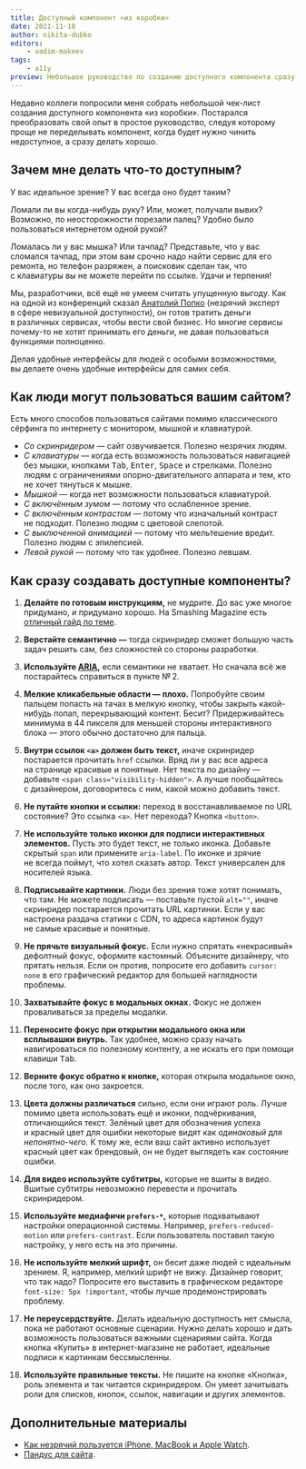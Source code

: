 ```yaml
---
title: Доступный компонент «из коробки»
date: 2021-11-18
author: nikita-dubko
editors:
    - vadim-makeev
tags:
    - a11y
preview: Небольшое руководство по созданию доступного компонента сразу, без необходимости переделывания.
---
```


Недавно коллеги попросили меня собрать небольшой чек-лист создания доступного компонента «из коробки». Постарался преобразовать свой опыт в простое руководство, следуя которому проще не переделывать компонент, когда будет нужно чинить недоступное, а сразу делать хорошо.

## Зачем мне делать что-то доступным?

У вас идеальное зрение? У вас всегда оно будет таким?

Ломали ли вы когда-нибудь руку? Или, может, получали вывих? Возможно, по неосторожности порезали палец? Удобно было пользоваться интернетом одной рукой?

Ломалась ли у вас мышка? Или тачпад? Представьте, что у вас сломался тачпад, при этом вам срочно надо найти сервис для его ремонта, но телефон разряжен, а поисковик сделан так, что с клавиатуры вы не можете перейти по ссылке. Удачи и терпения!

Мы, разработчики, всё ещё не умеем считать упущенную выгоду. Как на одной из конференций сказал [Анатолий Попко](http://adpopko.ru/) (незрячий эксперт в сфере невизуальной доступности), он готов тратить деньги в различных сервисах, чтобы вести свой бизнес. Но многие сервисы почему-то не хотят принимать его деньги, не давая пользоваться функциями полноценно.

Делая удобные интерфейсы для людей с особыми возможностями, вы делаете очень удобные интерфейсы для самих себя.

## Как люди могут пользоваться вашим сайтом?

Есть много способов пользоваться сайтами помимо классического сёрфинга по интернету с монитором, мышкой и клавиатурой.

- _Со скринридером —_ сайт озвучивается. Полезно незрячих людям.
- _С клавиатуры —_ когда есть возможность пользоваться навигацией без мышки, кнопками <kbd>Tab</kbd>, <kbd>Enter</kbd>, <kbd>Space</kbd> и стрелками. Полезно людям с ограничениями опорно-двигательного аппарата и тем, кто не хочет тянуться к мышке.
- _Мышкой —_ когда нет возможности пользоваться клавиатурой.
- _С включённым зумом —_ потому что ослабленное зрение.
- _С включённым контрастом —_ потому что изначальный контраст не подходит. Полезно людям с цветовой слепотой.
- _С выключенной анимацией —_ потому что мельтешение вредит. Полезно людям с эпилепсией.
- _Левой рукой —_ потому что так удобнее. Полезно левшам.

## Как сразу создавать доступные компоненты?

1. **Делайте по готовым инструкциям,** не мудрите. До вас уже многое придумано, и придумано хорошо. На Smashing Magazine есть [отличный гайд по теме](https://www.smashingmagazine.com/2021/03/complete-guide-accessible-front-end-components/).

2. **Верстайте семантично —** тогда скринридер сможет большую часть задач решить сам, без сложностей со стороны разработки.

3. **Используйте [ARIA](https://www.w3.org/WAI/standards-guidelines/aria/),** если семантики не хватает. Но сначала всё же постарайтесь справиться в пункте № 2.

4. **Мелкие кликабельные области — плохо.** Попробуйте своим пальцем попасть на тачах в мелкую кнопку, чтобы закрыть какой-нибудь попап, перекрывающий контент. Бесит? Придерживайтесь минимума в 44 пикселя для меньшей стороны интерактивного блока — этого обычно достаточно для пальца.

5. **Внутри ссылок `<a>` должен быть текст,** иначе скринридер постарается прочитать `href` ссылки. Вряд ли у вас все адреса на странице красивые и понятные. Нет текста по дизайну — добавьте `<span class="visibility-hidden">`. А лучше пообщайтесь с дизайнером, договоритесь с ним, какой можно добавить текст.

6. **Не путайте кнопки и ссылки:** переход в восстанавливаемое по URL состояние? Это ссылка `<a>`. Нет перехода? Кнопка `<button>`.

7. **Не используйте только иконки для подписи интерактивных элементов.** Пусть это будет текст, не только иконка. Добавьте скрытый `span` или примените `aria-label`. По иконке и зрячие не всегда поймут, что хотел сказать автор. Текст универсален для носителей языка.

8. **Подписывайте картинки.** Люди без зрения тоже хотят понимать, что там. Не можете подписать — поставьте пустой `alt=""`, иначе скринридер постарается прочитать URL картинки. Если у вас настроена раздача статики с CDN, то адреса картинок будут не самые красивые и понятные.

9. **Не прячьте визуальный фокус.** Если нужно спрятать «некрасивый» дефолтный фокус, оформите кастомный. Объясните дизайнеру, что прятать нельзя. Если он против, попросите его добавить `cursor: none` в его графический редактор для большей наглядности проблемы.

10. **Захватывайте фокус в модальных окнах.** Фокус не должен проваливаться за пределы модалки.

11. **Переносите фокус при открытии модального окна или всплывашки внутрь.** Так удобнее, можно сразу начать навигироваться по полезному контенту, а не искать его при помощи клавиши <kbd>Tab</kbd>.

12. **Верните фокус обратно к кнопке,** которая открыла модальное окно, после того, как оно закроется.

13. **Цвета должны различаться** сильно, если они играют роль. Лучше помимо цвета использовать ещё и иконки, подчёркивания, отличающийся текст. Зелёный цвет для обозначения успеха и красный цвет для ошибки некоторые видят как _одинаковый_ для _непонятно-чего._ К тому же, если ваш сайт активно использует красный цвет как брендовый, он не будет выглядеть как состояние ошибки.

14. **Для видео используйте субтитры,** которые не вшиты в видео. Вшитые субтитры невозможно перевести и прочитать скринридером.

15. **Используйте медиафичи `prefers-*`,** которые подхватывают настройки операционной системы. Например, `prefers-reduced-motion` или `prefers-contrast`. Если пользователь поставил такую настройку, у него есть на это причины.

16. **Не используйте мелкий шрифт,** он бесит даже людей с идеальным зрением. Я, например, мелкий шрифт не вижу. Дизайнер говорит, что так надо? Попросите его выставить в графическом редакторе `font-size: 5px !important`, чтобы лучше продемонстрировать проблему.

17. **Не переусердствуйте.** Делать идеальную доступность нет смысла, пока не работают основные сценарии. Нужно делать хорошо и дать возможность пользоваться важными сценариями сайта. Когда кнопка «Купить» в интернет-магазине не работает, идеальные подписи к картинкам бессмысленны.

18. **Используйте правильные тексты.** Не пишите на кнопке «Кнопка», роль элемента и так читается скринридером. Он умеет зачитывать роли для списков, кнопок, ссылок, навигации и других элементов.

## Дополнительные материалы

- [Как незрячий пользуется iPhone, MacBook и Apple Watch](https://youtu.be/RQiN1Hhrxu0).
- [Пандус для сайта](https://habr.com/ru/company/linka/blog/346238/).
